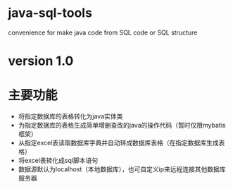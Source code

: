 # java-sql-tools
convenience for make java code from SQL code or SQL structure

# version 1.0

# 主要功能
* 将指定数据库的表格转化为java实体类
* 为指定数据库的表格生成简单增删查改的java的操作代码（暂时仅限mybatis框架）
* 从指定excel表读取数据库字典并自动转成数据库表格（在指定数据库生成表格）
* 将excel表转化成sql脚本语句
* 数据源默认为localhost（本地数据库），也可自定义ip来远程连接其他数据库服务器
